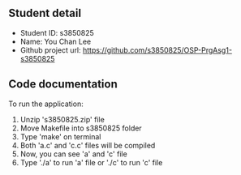 ## Student detail
* Student ID: s3850825
* Name: You Chan Lee
* Github project url: https://github.com/s3850825/OSP-PrgAsg1-s3850825

## Code documentation

To run the application:

1. Unzip 's3850825.zip' file
2. Move Makefile into s3850825 folder
3. Type 'make' on terminal
4. Both 'a.c' and 'c.c' files will be compiled
5. Now, you can see 'a' and 'c' file
6. Type './a' to run 'a' file or './c' to run 'c' file
